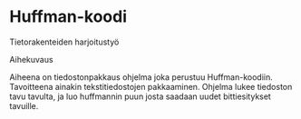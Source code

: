 Huffman-koodi
=============

Tietorakenteiden harjoitustyö

Aihekuvaus

Aiheena on tiedostonpakkaus ohjelma joka perustuu Huffman-koodiin.
Tavoitteena ainakin tekstitiedostojen pakkaaminen. Ohjelma lukee tiedoston tavu tavulta,
ja luo huffmannin puun josta saadaan uudet bittiesitykset tavuille.